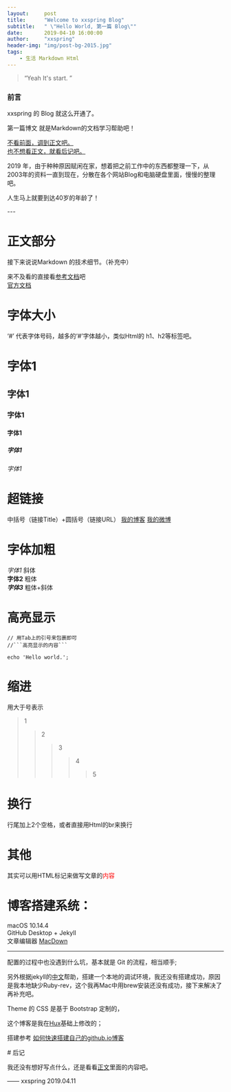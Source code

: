 ```yaml
---
layout:     post
title:      "Welcome to xxspring Blog"
subtitle:   " \"Hello World, 第一篇 Blog\""
date:       2019-04-10 16:00:00
author:     "xxspring"
header-img: "img/post-bg-2015.jpg"
tags:
    - 生活 Markdown Html
---
```


> “Yeah It's start. ”


### 前言

xxspring 的 Blog 就这么开通了。

第一篇博文 就是Markdown的文档学习帮助吧！

[不看前面，调到正文吧。](#content)
<br />
[也不想看正文，就看后记吧。](#footer)



2019 年，由于种种原因赋闲在家，想着把之前工作中的东西都整理一下，从2003年的资料一直到现在，分散在各个网站Blog和电脑硬盘里面，慢慢的整理吧。

人生马上就要到达40岁的年龄了！


<p id = "content"></p>
---

# 正文部分

接下来说说Markdown 的技术细节。（补充中） 

来不及看的直接看[参考文档](https://www.w3cschool.cn/markdownyfsm/)吧   
[官方文档](https://daringfireball.net/projects/markdown/)

# 字体大小 

‘#’ 代表字体号码，越多的‘#’字体越小，类似Html的 h1、h2等标签吧。

# 字体1
## 字体1
### 字体1
#### 字体1
##### 字体1
###### 字体1

# 超链接 
中括号（链接Title）+圆括号（链接URL）
[我的博客](http://xxspring.github.io) [我的微博](http://weibo.com/xxspring)

# 字体加粗

*字体1* 斜体 <br />**字体2** 粗体 <br /> ***字体3*** 粗体+斜体 <br />

# 高亮显示
```
// 用Tab上的引号来包裹即可 
//```高亮显示的内容```

echo 'Hello world.'; 

```
# 缩进
用大于号表示 
>1
>>2
>>>3
>>>>4  
>>>>>5  

# 换行
行尾加上2个空格，或者直接用Html的br来换行

# 其他
其实可以用HTML标记来做写文章的<span style="color:red">内容</span>


# 博客搭建系统：
macOS 10.14.4 <br />
GitHub Desktop + Jekyll <br />
文章编辑器 [MacDown](https://macdown.uranusjr.com/) <br />

<hr />

配置的过程中也没遇到什么坑，基本就是 Git 的流程，相当顺手;

另外根据jekyll的[中文](https://www.jekyll.com.cn/docs/)帮助，搭建一个本地的调试环境，我还没有搭建成功，原因是我本地缺少Ruby-rev，这个我再Mac中用brew安装还没有成功，接下来解决了再补充吧。


Theme 的 CSS 是基于 Bootstrap 定制的，

这个博客是我在[Hux](http://huangxuan.me/)基础上修改的；

搭建参考 [如何快速搭建自己的github.io博客](https://blog.csdn.net/Walkerhau/article/details/77394659)

<p id="footer"></p>
# 后记


我还没有想好写点什么，还是看看[正文](#content)里面的内容吧。


—— xxspring 2019.04.11
